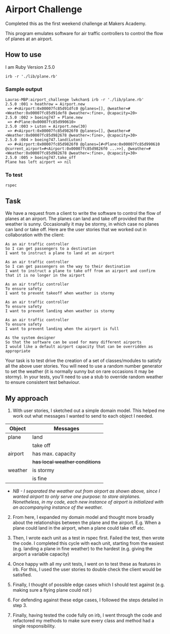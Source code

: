 # Airport Challenge

Completed this as the first weekend challenge at Makers Academy.

This program emulates software for air traffic controllers to control the flow of planes at an airport.

## How to use

I am Ruby Version 2.5.0

```
irb -r './lib/plane.rb'

```

### Sample output

```
Lauras-MBP:airport_challenge lwkchan$ irb -r './lib/plane.rb'
2.5.0 :001 > heathrow = Airport.new
 => #<Airport:0x00007fc85d91dfc0 @planes=[], @weather=#<Weather:0x00007fc85d91def8 @weather=:fine>, @capacity=20>
2.5.0 :002 > boeing747 = Plane.new
 => #<Plane:0x00007fc85d990610>
2.5.0 :003 > Luton = Airport.new(30)
 => #<Airport:0x00007fc85d9826f0 @planes=[], @weather=#<Weather:0x00007fc85d982678 @weather=:fine>, @capacity=30>
2.5.0 :004 > boeing747.land(Luton)
 => #<Airport:0x00007fc85d9826f0 @planes=[#<Plane:0x00007fc85d990610 @current_airport=#<Airport:0x00007fc85d9826f0 ...>>], @weather=#<Weather:0x00007fc85d982678 @weather=:fine>, @capacity=30>
2.5.0 :005 > boeing747.take_off
Plane has left airport => nil

```

### To test

```
rspec

```

## Task

We have a request from a client to write the software to control the flow of planes at an airport. The planes can land and take off provided that the weather is sunny. Occasionally it may be stormy, in which case no planes can land or take off.  Here are the user stories that we worked out in collaboration with the client:

```
As an air traffic controller
So I can get passengers to a destination
I want to instruct a plane to land at an airport

As an air traffic controller
So I can get passengers on the way to their destination
I want to instruct a plane to take off from an airport and confirm that it is no longer in the airport

As an air traffic controller
To ensure safety
I want to prevent takeoff when weather is stormy

As an air traffic controller
To ensure safety
I want to prevent landing when weather is stormy

As an air traffic controller
To ensure safety
I want to prevent landing when the airport is full

As the system designer
So that the software can be used for many different airports
I would like a default airport capacity that can be overridden as appropriate
```

Your task is to test drive the creation of a set of classes/modules to satisfy all the above user stories. You will need to use a random number generator to set the weather (it is normally sunny but on rare occasions it may be stormy). In your tests, you'll need to use a stub to override random weather to ensure consistent test behaviour.

## My approach

1. With user stories, I sketched out a simple domain model. This helped me work out what messages
I wanted to send to each object I needed.

| Object | Messages |
| ------ | ---------|
| plane  | land     |
|        | take off |
| airport | has max. capacity |
|         | ~~has local weather conditions~~ |
| weather | is stormy |
|         | is fine   |

- *NB - I separated the weather out from airport as shown above, since I wanted airport to only serve one purpose: to store airplanes. Nonetheless, in my code, each new instance of airport is initialized with an accompanying instance of the weather.*

2. From here, I expanded my domain model and thought more broadly about the relationships between the plane and the airport. E.g. When a plane could land in the airport, when a plane could take off etc.

3. Then, I wrote each unit as a test in rspec first. Failed the test, then wrote the code. I completed this cycle with each unit, starting from the easiest (e.g. landing a plane in fine weather) to the hardest (e.g. giving the airport a variable capacity)

4. Once happy with all my unit tests, I went on to test these as features in irb. For this, I used the user stories to double check the client would be satisfied.

5. Finally, I thought of possible edge cases which I should test against (e.g. making sure a flying plane could not )

6. For defending against these edge cases, I followed the steps detailed in step 3.

7. Finally, having tested the code fully on irb, I went through the code and refactored my methods to make sure every class and method had a single responsibility.
